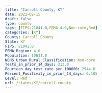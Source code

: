 ```yaml
---
title: "Carroll County, KY"
date: 2021-02-15
draft: false
type: county
tags: [FIPS:21041.0,FEMA:4.0,Non-core,Red]
categories: [KY]
County: Carroll County
State: KY
FIPS: 21041.0
FEMA_Region: 4.0
Population: 10631.0
NCHS_Urban_Rural_Classification: Non-core
Tests_in_prior_14_days: 313.0
Fourteen_day_test_rate_per_100000: 2944.0
Percent_Positivity_in_prior_14_days: 0.105
Level: Red
url: /states/KY/carroll-county
---
```



